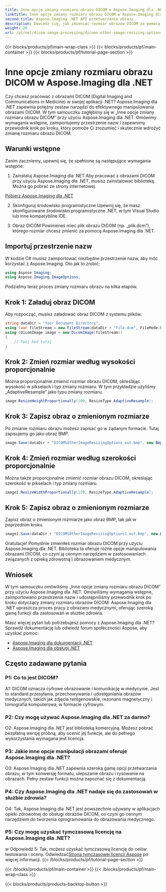 ```yaml
---
title: Inne opcje zmiany rozmiaru obrazu DICOM w Aspose.Imaging dla .NET
linktitle: Inne opcje zmiany rozmiaru obrazu DICOM w Aspose.Imaging dla .NET
second_title: Aspose.Imaging .NET API przetwarzania obrazu
description: Dowiedz się, jak zmieniać rozmiar obrazów DICOM za pomocą Aspose.Imaging dla .NET. Przewodnik krok po kroku dotyczący skutecznej manipulacji obrazami medycznymi.
weight: 20
url: /pl/net/dicom-image-processing/dicoms-other-image-resizing-options/
---
```


{{< blocks/products/pf/main-wrap-class >}}
{{< blocks/products/pf/main-container >}}
{{< blocks/products/pf/tutorial-page-section >}}

# Inne opcje zmiany rozmiaru obrazu DICOM w Aspose.Imaging dla .NET

Czy chcesz pracować z obrazami DICOM (Digital Imaging and Communications in Medicine) w swojej aplikacji .NET? Aspose.Imaging dla .NET zapewnia potężny zestaw narzędzi do efektywnego manipulowania obrazami DICOM. W tym samouczku zagłębimy się w „Inne opcje zmiany rozmiaru obrazu DICOM” przy użyciu Aspose.Imaging dla .NET. Omówimy wymagania wstępne, zaimportujemy przestrzenie nazw i zapewnimy przewodnik krok po kroku, który pomoże Ci zrozumieć i skutecznie wdrożyć zmianę rozmiaru obrazu DICOM.

## Warunki wstępne

Zanim zaczniemy, upewnij się, że spełnione są następujące wymagania wstępne:

1. Zainstaluj Aspose.Imaging dla .NET
Aby pracować z obrazami DICOM przy użyciu Aspose.Imaging dla .NET, musisz zainstalować bibliotekę. Można go pobrać ze strony internetowej.

[Pobierz Aspose.Imaging dla .NET](https://releases.aspose.com/imaging/net/)

2. Skonfiguruj środowisko programistyczne
Upewnij się, że masz skonfigurowane środowisko programistyczne .NET, w tym Visual Studio lub inne kompatybilne IDE.

3. Obraz DICOM
Powinieneś mieć plik obrazu DICOM (np. „plik.dcm”), którego rozmiar chcesz zmienić za pomocą Aspose.Imaging dla .NET.

## Importuj przestrzenie nazw

W kodzie C# musisz zaimportować niezbędne przestrzenie nazw, aby móc korzystać z Aspose.Imaging. Oto jak to zrobić:

```csharp
using Aspose.Imaging;
using Aspose.Imaging.ImageOptions;
```

Podzielmy teraz proces zmiany rozmiaru obrazu na kilka etapów.

## Krok 1: Załaduj obraz DICOM
Aby rozpocząć, musisz załadować obraz DICOM z systemu plików.

```csharp
string dataDir = "Your Document Directory";
using (var fileStream = new FileStream(dataDir + "file.dcm", FileMode.Open, FileAccess.Read))
using (DicomImage image = new DicomImage(fileStream))
{
    // Twój kod tutaj
}
```

## Krok 2: Zmień rozmiar według wysokości proporcjonalnie
Można proporcjonalnie zmienić rozmiar obrazu DICOM, określając wysokość w pikselach i typ zmiany rozmiaru. W tym przykładzie użyliśmy „AdaptiveResample” jako typu zmiany rozmiaru.

```csharp
image.ResizeHeightProportionally(100, ResizeType.AdaptiveResample);
```

## Krok 3: Zapisz obraz o zmienionym rozmiarze
Po zmianie rozmiaru obrazu możesz zapisać go w żądanym formacie. Tutaj zapisujemy go jako obraz BMP.

```csharp
image.Save(dataDir + "DICOMSOtherImageResizingOptions_out.bmp", new BmpOptions());
```

## Krok 4: Zmień rozmiar według szerokości proporcjonalnie
Można także proporcjonalnie zmienić rozmiar obrazu DICOM, określając szerokość w pikselach i typ zmiany rozmiaru.

```csharp
image1.ResizeWidthProportionally(150, ResizeType.AdaptiveResample);
```

## Krok 5: Zapisz obraz o zmienionym rozmiarze
Zapisz obraz o zmienionym rozmiarze jako obraz BMP, tak jak w poprzednim kroku.

```csharp
image1.Save(dataDir + "DICOMSOtherImageResizingOptions1_out.bmp", new BmpOptions());
```

Gratulacje! Pomyślnie zmieniłeś rozmiar obrazu DICOM przy użyciu Aspose.Imaging dla .NET. Biblioteka ta oferuje różne opcje manipulowania obrazami DICOM, co czyni ją cennym narzędziem w zastosowaniach związanych z opieką zdrowotną i obrazowaniem medycznym.

## Wniosek

W tym samouczku omówiliśmy „Inne opcje zmiany rozmiaru obrazu DICOM” przy użyciu Aspose.Imaging dla .NET. Omówiliśmy wymagania wstępne, zaimportowano przestrzenie nazw i udostępniliśmy przewodnik krok po kroku dotyczący zmiany rozmiaru obrazów DICOM. Aspose.Imaging dla .NET upraszcza proces pracy z obrazami medycznymi, oferując szeroką gamę funkcji dla zastosowań w służbie zdrowia.

Masz więcej pytań lub potrzebujesz pomocy z Aspose.Imaging dla .NET? Sprawdź dokumentację lub odwiedź forum społeczności Aspose, aby uzyskać pomoc:

- [Aspose.Imaging dla dokumentacji .NET](https://reference.aspose.com/imaging/net/)
- [Aspose.Imaging dla obsługi .NET](https://forum.aspose.com/)

## Często zadawane pytania

### P1: Co to jest DICOM?

A1: DICOM oznacza cyfrowe obrazowanie i komunikację w medycynie. Jest to standard przesyłania, przechowywania i udostępniania obrazów medycznych, takich jak zdjęcia rentgenowskie, rezonans magnetyczny i tomografia komputerowa, w formacie cyfrowym.

### P2: Czy mogę używać Aspose.Imaging dla .NET za darmo?

O2: Aspose.Imaging dla .NET jest biblioteką komercyjną. Możesz pobrać bezpłatną wersję próbną, aby ocenić jej funkcje, ale do pełnego wykorzystania wymagana jest licencja.

### P3: Jakie inne opcje manipulacji obrazami oferuje Aspose.Imaging dla .NET?

O3: Aspose.Imaging dla .NET zapewnia szeroką gamę opcji przetwarzania obrazu, w tym konwersję formatu, ulepszanie obrazu i rysowanie na obrazach. Pełny zestaw funkcji można zapoznać się z dokumentacją.

### P4: Czy Aspose.Imaging dla .NET nadaje się do zastosowań w służbie zdrowia?

O4: Tak, Aspose.Imaging dla .NET jest powszechnie używany w aplikacjach opieki zdrowotnej do obsługi obrazów DICOM, co czyni go cennym narzędziem do tworzenia oprogramowania do obrazowania medycznego.

### P5: Czy mogę uzyskać tymczasową licencję na Aspose.Imaging dla .NET?
w
 Odpowiedź 5: Tak, możesz uzyskać tymczasową licencję do celów testowania i oceny. Odwiedzać[Strona tymczasowej licencji Aspose](https://purchase.aspose.com/temporary-license/) po więcej informacji.
{{< /blocks/products/pf/tutorial-page-section >}}

{{< /blocks/products/pf/main-container >}}
{{< /blocks/products/pf/main-wrap-class >}}

{{< blocks/products/products-backtop-button >}}
